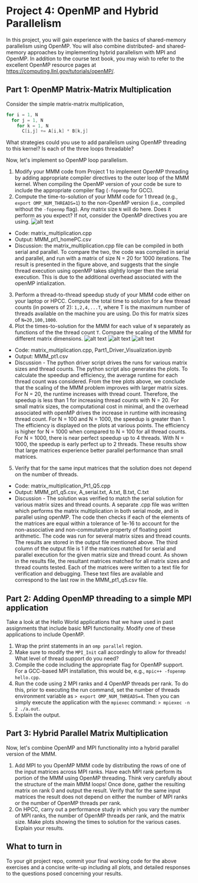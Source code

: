 # Project 4: OpenMP and Hybrid Parallelism 

In this project, you will gain experience with the basics of shared-memory parallelism using OpenMP. 
You will also combine distributed- and shared-memory approaches by implementing hybrid parallelism with MPI and OpenMP. 
In addition to the course text book, you may wish to refer to the excellent OpenMP resource pages at <https://computing.llnl.gov/tutorials/openMP/>.

## Part 1: OpenMP Matrix-Matrix Multiplication

Consider the simple matrix-matrix multiplication,

```C
for i = 1, N
  for j = 1, N
    for k = 1, N
      C[i,j] += A[i,k] * B[k,j]
```

What strategies could you use to add parallelism using OpenMP threading to this kernel? Is each of the three loops threadable?

Now, let's implement so OpenMP loop parallelism.

1. Modify your MMM code from Project 1 to implement OpenMP threading by adding appropriate compiler directives to the outer loop of the MMM kernel. When compiling the OpenMP version of your code be sure to include the appropriate compiler flag (`-fopenmp` for GCC).
2. Compute the time-to-solution of your MMM code for 1 thread (e.g., `export OMP_NUM_THREADS=1`) to the non-OpenMP version (i.e., compiled without the `-fopenmp` flag). Any matrix size `N` will do here. Does it perform as you expect? If not, consider the OpenMP directives you are using.
![alt text](Part_1/Serial_Vs_1Thread.jpg)
 - Code: matrix_multiplication.cpp
 - Output: MMM_pt1_homePC.csv
 - Discussion: the matrix_multiplication.cpp file can be compiled in both serial and parallel. To compare the two, the code was compiled in serial and parallel, and run with a matrix of size N = 20 for 1000 iterations. The result is presented in the figure above, and suggests that the single thread execution using openMP takes slightly longer then the serial execution. This is due to the additional overhead associated with the openMP intialization. 
3. Perform a thread-to-thread speedup study of your MMM code either on your laptop or HPCC. Compute the total time to solution for a few thread counts (in powers of 2): `1,2,4,...T`, where T is the maximum number of threads available on the machine you are using. Do this for matrix sizes of `N=20,100,1000`.
4. Plot the times-to-solution for the MMM for each value of `N` separately as functions of the the thread count `T`. Compare the scaling of the MMM for different matrix dimensions.
![alt text](Part_1/TimeVsThreads_N20.jpg)
![alt text](Part_1/TimeVsThreads_N100.jpg)
![alt text](Part_1/TimeVsThreads_N1000.jpg)

- Code: matrix_multiplication.cpp, Part1_Driver_Visualization.ipynb
- Output: MMM_pt1.csv 
- Discussion - The python driver script drives the runs for various matrix sizes and thread counts. The python script also generates the plots. To calculate the speedup and efficiency, the average runtime for each thread count was considered. From the tree plots above, we conclude that the scaling of the MMM problem improves with larger matrix sizes. For N = 20, the runtime increases with thread count. Therefore, the speedup is less than 1 for increasing thread counts with N = 20. For small matrix sizes, the computational cost in minimal, and the overhead associated with openMP drives the increase in runtime with increasing thread count. For N = 100 and N = 1000, the speedup is greater than 1. The efficiency is displayed on the plots at various points. The efficiency is higher for N = 1000 when compared to N = 100 for all thread counts. For N = 1000, there is near perfect speedup up to 4 threads. With N = 1000, the speedup is early perfect up to 2 threads. These results show that large matrices experience better parallel performance than small matrices. 

5. Verify that for the same input matrices that the solution does not depend on the number of threads.
 - Code: matrix_multiplication_Pt1_Q5.cpp
 - Output: MMM_pt1_q5.csv, A_serial.txt, A.txt, B.txt, C.txt
 - Discussion - The solution was verified to match the serial solution for various matrix sizes and thread counts. A separate .cpp file was written which performs the matrix multiplication in both serial mode, and in parallel using openMP. The code then checks if each of the elements of the matrices are equal within a tolerance of 1e-16 to account for the non-associative and non-commutative property of floating point arithmetic. The code was run for several matrix sizes and thread counts. The results are stored in the output file mentioned above. The third column of the output file is 1 if the matrices matched for serial and parallel execution for the given matrix size and thread count. As shown in the results file, the resultant matrices matched for all matrix sizes and thread counts tested. Each of the matrices were written to a text file for verification and debugging. These text files are available and correspond to the last row in the MMM_pt1_q5.csv file. 

## Part 2: Adding OpenMP threading to a simple MPI application

Take a look at the Hello World applications that we have used in past assignments that include basic MPI functionality. Modify one of these applications to include OpenMP. 

1. Wrap the print statements in an `omp parallel` region.
2. Make sure to modify the `MPI_Init` call accordingly to allow for threads! What level of thread support do you need?
3. Compile the code including the appropriate flag for OpenMP support. For a GCC-based MPI installation, this would be, e.g., `mpic++ -fopenmp hello.cpp`.
4. Run the code using 2 MPI ranks and 4 OpenMP threads per rank. To do this, prior to executing the run command, set the number of threads environment variable as `> export OMP_NUM_THREADS=4`. Then you can simply execute the application with the `mpiexec` command: `> mpiexec -n 2 ./a.out`.
5. Explain the output.

## Part 3: Hybrid Parallel Matrix Multiplication

Now, let's combine OpenMP and MPI functionality into a hybrid parallel version of the MMM. 

1. Add MPI to  you OpenMP MMM code by distributing the rows of one of the input matrices across MPI ranks. Have each MPI rank perform its portion of the MMM using OpenMP threading. Think very carefully about the structure of the main MMM loops! Once done, gather the resulting matrix on rank 0 and output the result. Verify that for the same input matrices the result does not depend on either the number of MPI ranks or the number of OpenMP threads per rank. 
2. On HPCC, carry out a performance study in which you vary the number of MPI ranks, the number of OpenMP threads per rank, and the matrix size. Make plots showing the times to solution for the various cases. Explain your results.

## What to turn in

To your git project repo, commit your final working code for the above exercises and a concise write-up including all plots, and detailed responses to the questions posed concerning your results. 
